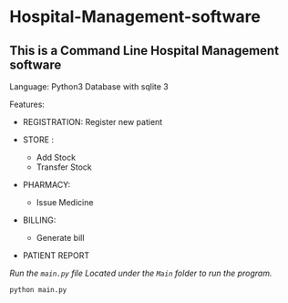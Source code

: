 # Hospital-Management-software

## This is a Command Line Hospital Management software

Language: Python3
Database with sqlite 3

Features:

- REGISTRATION: Register new patient
- STORE :
  - Add Stock
  - Transfer Stock
- PHARMACY:

  - Issue Medicine

- BILLING:

  - Generate bill

- PATIENT REPORT





<em>Run the `main.py` file Located under the `Main` folder to run the program.</em>

`python main.py`

